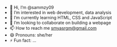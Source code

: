 - 👋 Hi, I’m @sammzy09
- 👀 I’m interested in web development, data analysis
- 🌱 I’m currently learning HTML, CSS and JavaScript
- 💞️ I’m looking to collaborate on building a webpage
- 📫 How to reach me smyasrgm@gmail.com
- 😄 Pronouns: she/her
- ⚡ Fun fact: ...

<!---
sammzy09/sammzy09 is a ✨ special ✨ repository because its `README.md` (this file) appears on your GitHub profile.
You can click the Preview link to take a look at your changes.
--->
